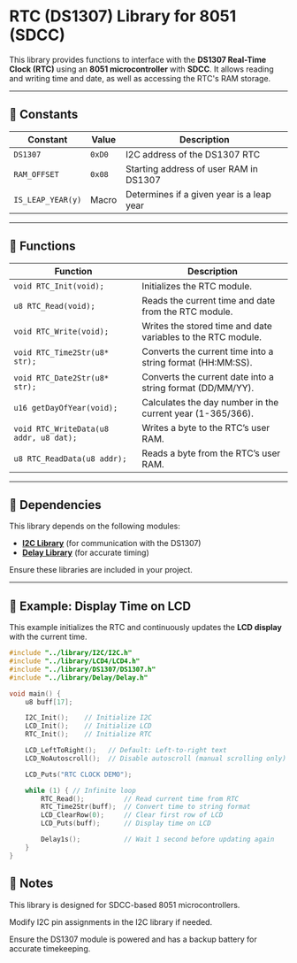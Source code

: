 # RTC (DS1307) Library for 8051 (SDCC)

This library provides functions to interface with the **DS1307 Real-Time Clock (RTC)** using an **8051 microcontroller** with **SDCC**. It allows reading and writing time and date, as well as accessing the RTC's RAM storage.

---

## 📌 **Constants**
| Constant | Value | Description |
|----------|-------|-------------|
| `DS1307` | `0xD0` | I2C address of the DS1307 RTC |
| `RAM_OFFSET` | `0x08` | Starting address of user RAM in DS1307 |
| `IS_LEAP_YEAR(y)` | Macro | Determines if a given year is a leap year |

---

## 📌 **Functions**
| Function | Description |
|----------|-------------|
| `void RTC_Init(void);` | Initializes the RTC module. |
| `u8 RTC_Read(void);` | Reads the current time and date from the RTC module. |
| `void RTC_Write(void);` | Writes the stored time and date variables to the RTC module. |
| `void RTC_Time2Str(u8* str);` | Converts the current time into a string format (HH:MM:SS). |
| `void RTC_Date2Str(u8* str);` | Converts the current date into a string format (DD/MM/YY). |
| `u16 getDayOfYear(void);` | Calculates the day number in the current year (1-365/366). |
| `void RTC_WriteData(u8 addr, u8 dat);` | Writes a byte to the RTC’s user RAM. |
| `u8 RTC_ReadData(u8 addr);` | Reads a byte from the RTC’s user RAM. |

---

## 📌 **Dependencies**
This library depends on the following modules:
- **[I2C Library](../I2C/README.md)** (for communication with the DS1307)
- **[Delay Library](../Delay/README.md)** (for accurate timing)

Ensure these libraries are included in your project.

---

## 📌 **Example: Display Time on LCD**

This example initializes the RTC and continuously updates the **LCD display** with the current time.

```c
#include "../library/I2C/I2C.h"
#include "../library/LCD4/LCD4.h"
#include "../library/DS1307/DS1307.h"
#include "../library/Delay/Delay.h"

void main() {
    u8 buff[17];

    I2C_Init();    // Initialize I2C
    LCD_Init();    // Initialize LCD
    RTC_Init();    // Initialize RTC

    LCD_LeftToRight();   // Default: Left-to-right text
    LCD_NoAutoscroll();  // Disable autoscroll (manual scrolling only)

    LCD_Puts("RTC CLOCK DEMO");

    while (1) { // Infinite loop
        RTC_Read();          // Read current time from RTC
        RTC_Time2Str(buff);  // Convert time to string format
        LCD_ClearRow(0);     // Clear first row of LCD
        LCD_Puts(buff);      // Display time on LCD

        Delay1s();           // Wait 1 second before updating again
    }
}
```

## 📢 Notes
This library is designed for SDCC-based 8051 microcontrollers.

Modify I2C pin assignments in the I2C library if needed.

Ensure the DS1307 module is powered and has a backup battery for accurate timekeeping.